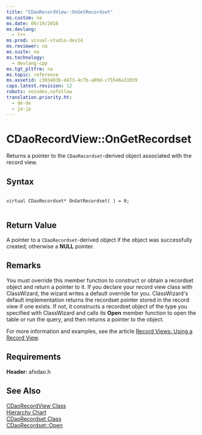 ```yaml
---
title: "CDaoRecordView::OnGetRecordset"
ms.custom: na
ms.date: 09/19/2016
ms.devlang: 
  - C++
ms.prod: visual-studio-dev14
ms.reviewer: na
ms.suite: na
ms.technology: 
  - devlang-cpp
ms.tgt_pltfrm: na
ms.topic: reference
ms.assetid: c303403b-d473-4c7b-a09d-c75546a31039
caps.latest.revision: 12
robots: noindex,nofollow
translation.priority.ht: 
  - de-de
  - ja-jp
---
```

# CDaoRecordView::OnGetRecordset
Returns a pointer to the `CDaoRecordset`-derived object associated with the record view.  
  
## Syntax  
  
```  
  
virtual CDaoRecordset* OnGetRecordset( ) = 0;  
  
```  
  
## Return Value  
 A pointer to a `CDaoRecordset`-derived object if the object was successfully created; otherwise a **NULL** pointer.  
  
## Remarks  
 You must override this member function to construct or obtain a recordset object and return a pointer to it. If you declare your record view class with ClassWizard, the wizard writes a default override for you. ClassWizard's default implementation returns the recordset pointer stored in the record view if one exists. If not, it constructs a recordset object of the type you specified with ClassWizard and calls its **Open** member function to open the table or run the query, and then returns a pointer to the object.  
  
 For more information and examples, see the article [Record Views: Using a Record View](../vs140/Using-a-Record-View---MFC-Data-Access-.md).  
  
## Requirements  
 **Header:** afxdao.h  
  
## See Also  
 [CDaoRecordView Class](../vs140/CDaoRecordView-Class.md)   
 [Hierarchy Chart](../vs140/Hierarchy-Chart.md)   
 [CDaoRecordset Class](../vs140/CDaoRecordset-Class.md)   
 [CDaoRecordset::Open](../vs140/CDaoRecordset--Open.md)